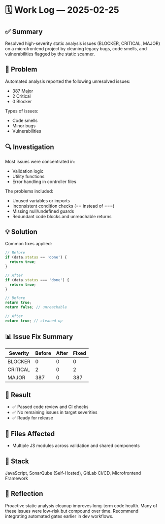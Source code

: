 # 🗓️ Work Log — 2025-02-25

## ✅ Summary
Resolved high-severity static analysis issues (BLOCKER, CRITICAL, MAJOR) on a microfrontend project by cleaning legacy bugs, code smells, and vulnerabilities flagged by the static scanner.

## 🧠 Problem
Automated analysis reported the following unresolved issues:
- 387 Major
- 2 Critical
- 0 Blocker

Types of issues:
- Code smells
- Minor bugs
- Vulnerabilities

## 🔍 Investigation
Most issues were concentrated in:
- Validation logic
- Utility functions
- Error handling in controller files

The problems included:
- Unused variables or imports
- Inconsistent condition checks (== instead of ===)
- Missing null/undefined guards
- Redundant code blocks and unreachable returns

## 💡 Solution
Common fixes applied:
```js
// Before
if (data.status == 'done') {
  return true;
}

// After
if (data.status === 'done') {
  return true;
}

// Before
return true;
return false; // unreachable

// After
return true; // cleaned up
```

## 📊 Issue Fix Summary

| Severity   | Before | After | Fixed |
|------------|--------|-------|--------|
| BLOCKER    | 0      | 0     | 0      |
| CRITICAL   | 2      | 0     | 2      |
| MAJOR      | 387    | 0     | 387    |

## 🧪 Result
- ✅ Passed code review and CI checks
- ✅ No remaining issues in target severities
- ✅ Ready for release

## 📁 Files Affected
- Multiple JS modules across validation and shared components

## 🔧 Stack
JavaScript, SonarQube (Self-Hosted), GitLab CI/CD, Microfrontend Framework

## 🧠 Reflection
Proactive static analysis cleanup improves long-term code health. Many of these issues were low-risk but compound over time. Recommend integrating automated gates earlier in dev workflows.